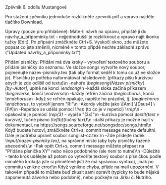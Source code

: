 Zpěvník 6. oddílu Mustangové

Pro stažení zpěvníku jednoduše rozklikněte zpevnik.pdf a vpravo najděte tlačítko Download.

Úpravy (pouze pro přihlášené):
Máte-li návrh na úpravu, připiště ji do návrhy_a_připomínky.txt - nejjednodušší je rozkliknout a vpravo najít ikonku tužky (Edit). 
Po připsání zmáčkněte Ctrl+S. Vyskočí okno, zde můžete popsat co jste změnili, nicméně v tomto přípdě nechte základní zprávu ("Updated návrhy_a_připomínky.txt") 

Přidání písničky:
Přidání má dva kroky - vytvoření textového souboru a přidání písničky do seznamu. 
Ve složce songs vytvořte nový soubor, pojmenujte nazev-pisnicky.tex (tak aby formát seděl k tomu co už ve složce je). Písničku je potřeba naformátovat následovně:
(příkazy píšu kurzívou abych je zde odlišil od textu)\n
  -nahoře *\beginsong{Název písničky}[by=Autor]*, úplně na konci *\endsong*\n
  -každá sloka začíná příkazem *\\beginverse*, končí *\\endverse*\n
  -každý refrén začíná *\\beginchorus*, končí *\endchorus*\n
  -když se refrén opakuje, napište ho prázdný, tj.  *\beginchorus \endchorus*, to vytvoří jenom "R:"\n
  -Akordy vložíte jako \\[Ami] \\[Dsus4] \\[F#]\n
  -Repetice se udělá pomocí *\\lrep* (to co je v repetici) *\\rrep*\n
  -opakování je pomocí *\\rep{3}* - vypíše "(3x)"\n
  -kurzíva pomocí *\\textit{text v kurzívě}*, tučné písmo *\\teftbf{tučný text}*\n
  -další příkazy je možné najít v dokumentaci, na https://songs.sourceforge.net/songsdoc/songs.html\n
Když budete hotoví, zmáčkněte Ctrl+s, commit message nechte defaultní. Dále je potřeba upravit soubor songlist-cz.tex.\n
  -Zde přidejte řádek *\\input{nazev-pisnicky.tex}*, na správné místo (aby byly písničky řazené abecedně).\n
  -Pak opět Ctrl+s, commit message můžete přepsat na "Přidána písnička XY" nebo něco podobného (ale není to nutné)\n 
  -Důležité - tento krok udělejte až potom co vytvoříte textový soubor s písničkou podle minulého kroku(a jste si přiměřeně jistí že má správnou syntaxi), jinak po commitu vznikne error!\n
Když vznikne chyba, přijde na mail upozornění. V takovém případě to můžete buď zkusit sami opravit (typicky to bude nějaká zapomenutá závorka nebo podobně), nebo počkejte na Jirku či Nutriho.
